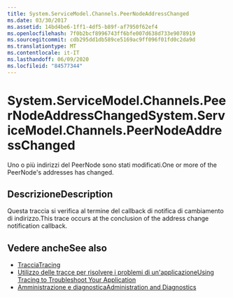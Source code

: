 ```yaml
---
title: System.ServiceModel.Channels.PeerNodeAddressChanged
ms.date: 03/30/2017
ms.assetid: 14bd4be6-1ff1-4df5-b89f-af7950f62ef4
ms.openlocfilehash: 7f0b2bcf8996743ff6bfe007d638d733e9078919
ms.sourcegitcommit: cdb295dd1db589ce5169ac9ff096f01fd0c2da9d
ms.translationtype: MT
ms.contentlocale: it-IT
ms.lasthandoff: 06/09/2020
ms.locfileid: "84577344"
---
```

# <a name="systemservicemodelchannelspeernodeaddresschanged"></a><span data-ttu-id="dda19-102">System.ServiceModel.Channels.PeerNodeAddressChanged</span><span class="sxs-lookup"><span data-stu-id="dda19-102">System.ServiceModel.Channels.PeerNodeAddressChanged</span></span>
<span data-ttu-id="dda19-103">Uno o più indirizzi del PeerNode sono stati modificati.</span><span class="sxs-lookup"><span data-stu-id="dda19-103">One or more of the PeerNode's addresses has changed.</span></span>  
  
## <a name="description"></a><span data-ttu-id="dda19-104">Descrizione</span><span class="sxs-lookup"><span data-stu-id="dda19-104">Description</span></span>  
 <span data-ttu-id="dda19-105">Questa traccia si verifica al termine del callback di notifica di cambiamento di indirizzo.</span><span class="sxs-lookup"><span data-stu-id="dda19-105">This trace occurs at the conclusion of the address change notification callback.</span></span>  
  
## <a name="see-also"></a><span data-ttu-id="dda19-106">Vedere anche</span><span class="sxs-lookup"><span data-stu-id="dda19-106">See also</span></span>

- [<span data-ttu-id="dda19-107">Traccia</span><span class="sxs-lookup"><span data-stu-id="dda19-107">Tracing</span></span>](index.md)
- [<span data-ttu-id="dda19-108">Utilizzo delle tracce per risolvere i problemi di un'applicazione</span><span class="sxs-lookup"><span data-stu-id="dda19-108">Using Tracing to Troubleshoot Your Application</span></span>](using-tracing-to-troubleshoot-your-application.md)
- [<span data-ttu-id="dda19-109">Amministrazione e diagnostica</span><span class="sxs-lookup"><span data-stu-id="dda19-109">Administration and Diagnostics</span></span>](../index.md)
